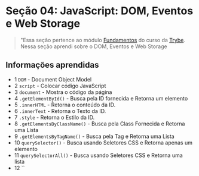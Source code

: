 # Seção 04: JavaScript: DOM, Eventos e Web Storage

>"Essa seção pertence ao módulo [Fundamentos](https://github.com/Ruan-Portella/Trybe_Exercicios/tree/main/fundamentos) do curso da [Trybe](https://www.betrybe.com/). Nessa seção aprendi sobre o DOM, Eventos e Web Storage

## Informações aprendidas

- 1 `DOM` - Document Object Model
- 2 `script` - Colocar código JavaScript
- 3 `document` - Mostra o código da página
- 4 `.getElementById()` - Busca pela ID fornecida e Retorna um elemento
- 5 `.innerHTML` - Retorna o conteúdo da ID.
- 6 `.innerText` - Retorna o Texto da ID.
- 7 `.style` - Retorna o Estilo da ID.
- 8 `.getElementsByClassName()` - Busca pela Class Fornecida e Retorna uma Lista
- 9 `.getElementsByTagName()` - Busca pela Tag e Retorna uma Lista
- 10 `querySelector()` - Busca usando Seletores CSS e Retorna apenas um elemento
- 11 `querySelectorAll()` - Busca usando Seletores CSS e Retorna uma lista
- 12 ``